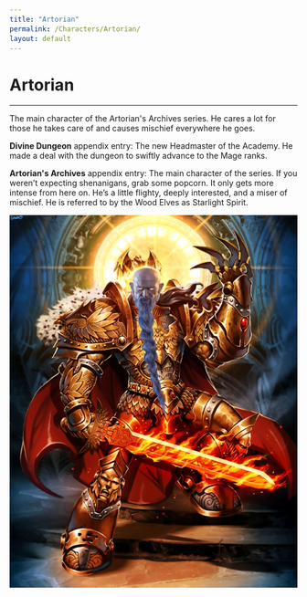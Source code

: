 ```yaml
---
title: "Artorian"
permalink: /Characters/Artorian/
layout: default
---
```

# Artorian
---
The main character of the Artorian's Archives series. He cares a lot for those he takes care of and causes mischief everywhere he goes.

**Divine Dungeon** appendix entry: The new Headmaster of the Academy. He made a deal with the dungeon to swiftly advance to the Mage ranks.

**Artorian's Archives** appendix entry: The main character of the series. If you weren’t expecting shenanigans, grab some popcorn. It only gets more intense from here on. He’s a little flighty, deeply interested, and a miser of mischief. He is referred to by the Wood Elves as Starlight Spirit.

![EmperorArty \| 100](../../images/EmperorArty.png)